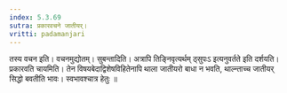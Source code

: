 ```yaml
---
index: 5.3.69
sutra: प्रकारवचने जातीयर्।
vritti: padamanjari
---
```


 तस्य वचन इति। वचनमुद्योतम्। सुबन्तादिति। अत्रापि तिङ्निवृत्यर्थम् ठ्सुपःऽ इत्यनुवर्तते इति दर्शयति। प्रकारवति चायमिति। तेन विषयबेदाद्विशेषविहितेनापि थाला जातीयरो बाधा न भवति, थाल्न्ताच्च जातीयर् सिद्धो बवतीति भावः। स्वभावश्चात्र हेतुः ॥
